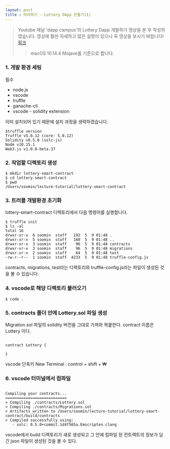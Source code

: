 ```yaml
---
layout: post
title : 따라하기 - Lottery DApp 만들기(1)
---
```


>Youtube 채널 'dapp campus'의 Lottery Dapp 개발하기 영상을 본 후 작성하였습니다.
>영상에 훨씬 자세하고 많은 설명이 있으니 꼭 영상을 보시기 바랍니다!
> [링크](https://www.youtube.com/playlist?list=PLlYCl1UOH8dheHS4vHOpPoHwq4Qi0R7WM&fbclid=IwAR1ViIiJhgetPaGBv_TDAZ60jL_VQO7PNNq6tNJS7anXfJNQy9VvAWLBxM0)
>> macOS 10.14.4 Mojave를 기준으로 합니다.

### 1. 개발 환경 세팅
필수
* node.js
* vscode
* truffle
* ganache-cli
* vscode - solidity extension

이미 설치되어 있기 때문에 설치 과정을 생략하겠습니다.
~~~~
$truffle version
Truffle v5.0.12 (core: 5.0.12)
Solidity v0.5.0 (solc-js)
Node v10.15.1
Web3.js v1.0.0-beta.37
~~~~
### 2. 작업할 디렉토리 생성
~~~~
$ mkdir lottery-smart-contract
$ cd lottery-smart-contract
$ pwd
/Users/soomin/lecture-tutorial/lottery-smart-contract
~~~~
### 3. 트러플 개발환경 초기화
lottery-smart-contract 디렉토리에서 다음 명령어를 실행합니다.
~~~~
$ truffle init
$ ls -al
total 16
drwxr-xr-x  6 soomin  staff   192  5  9 01:48 .
drwxr-xr-x  5 soomin  staff   160  5  9 01:48 ..
drwxr-xr-x  3 soomin  staff    96  5  9 01:48 contracts
drwxr-xr-x  3 soomin  staff    96  5  9 01:48 migrations
drwxr-xr-x  2 soomin  staff    64  5  9 01:48 test
-rw-r--r--  1 soomin  staff  4233  5  9 01:48 truffle-config.js
~~~~

contracts, migrations, test라는 디렉토리와 truffle-config.js라는 파일이 생성된 것을 볼 수 있습니다.

### 4. vscode로 해당 디렉토리 불러오기
    $ code .

### 5. contracts 폴더 안에 Lottery.sol 파일 생성
Migration.sol 파일의 solidity 버전을 그대로 가져와 복붙한다.
contract 이름은 Lottery 이다.

~~~~pragma solidity >=0.4.21 <0.6.0;

contract Lottery {
    
}
~~~~
vscode 단축키
New Terminal : control + shift + ₩

### 6. vscode 터미널에서 컴파일
~~~~$ truffle compile

Compiling your contracts...
===========================
> Compiling ./contracts/Lottery.sol
> Compiling ./contracts/Migrations.sol
> Artifacts written to /Users/soomin/lecture-tutorial/lottery-smart-contract/build/contracts
> Compiled successfully using:
   - solc: 0.5.0+commit.1d4f565a.Emscripten.clang
~~~~   
vscode에서 build 디렉토리가 새로 생성되고 그 안에 컴파일 된 컨트랙트의 정보가 담긴 json 파일이 생성된 것을 볼 수 있다.

